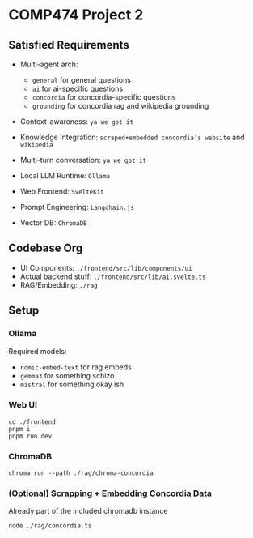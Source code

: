# COMP474 Project 2

## Satisfied Requirements
- Multi-agent arch:
  - `general` for general questions
  - `ai` for ai-specific questions
  - `concordia` for concordia-specific questions
  - `grounding` for concordia rag and wikipedia grounding

- Context-awareness: `ya we got it`
- Knowledge Integration: `scraped+embedded concordia's website` and `wikipedia`
- Multi-turn conversation: `ya we got it`

- Local LLM Runtime: `Ollama`
- Web Frontend: `SvelteKit`
- Prompt Engineering: `Langchain.js`
- Vector DB: `ChromaDB`

## Codebase Org

- UI Components: `./frontend/src/lib/components/ui`
- Actual backend stuff: `./frontend/src/lib/ai.svelte.ts`
- RAG/Embedding: `./rag`

## Setup

### Ollama
Required models:
- `nomic-embed-text` for rag embeds
- `gemma3` for something schizo
- `mistral` for something okay ish

### Web UI

```
cd ./frontend
pnpm i
pnpm run dev
```

### ChromaDB

```
chroma run --path ./rag/chroma-concordia
```

### (Optional) Scrapping + Embedding Concordia Data
Already part of the included chromadb instance
```
node ./rag/concordia.ts
```